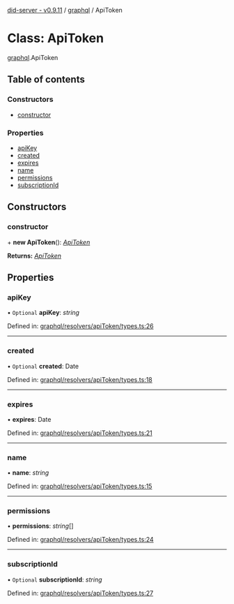 [did-server - v0.9.11](../README.md) / [graphql](../modules/graphql.md) / ApiToken

# Class: ApiToken

[graphql](../modules/graphql.md).ApiToken

## Table of contents

### Constructors

- [constructor](graphql.apitoken.md#constructor)

### Properties

- [apiKey](graphql.apitoken.md#apikey)
- [created](graphql.apitoken.md#created)
- [expires](graphql.apitoken.md#expires)
- [name](graphql.apitoken.md#name)
- [permissions](graphql.apitoken.md#permissions)
- [subscriptionId](graphql.apitoken.md#subscriptionid)

## Constructors

### constructor

\+ **new ApiToken**(): [*ApiToken*](graphql.apitoken.md)

**Returns:** [*ApiToken*](graphql.apitoken.md)

## Properties

### apiKey

• `Optional` **apiKey**: *string*

Defined in: [graphql/resolvers/apiToken/types.ts:26](https://github.com/Puzzlepart/did/blob/dev/server/graphql/resolvers/apiToken/types.ts#L26)

___

### created

• `Optional` **created**: Date

Defined in: [graphql/resolvers/apiToken/types.ts:18](https://github.com/Puzzlepart/did/blob/dev/server/graphql/resolvers/apiToken/types.ts#L18)

___

### expires

• **expires**: Date

Defined in: [graphql/resolvers/apiToken/types.ts:21](https://github.com/Puzzlepart/did/blob/dev/server/graphql/resolvers/apiToken/types.ts#L21)

___

### name

• **name**: *string*

Defined in: [graphql/resolvers/apiToken/types.ts:15](https://github.com/Puzzlepart/did/blob/dev/server/graphql/resolvers/apiToken/types.ts#L15)

___

### permissions

• **permissions**: *string*[]

Defined in: [graphql/resolvers/apiToken/types.ts:24](https://github.com/Puzzlepart/did/blob/dev/server/graphql/resolvers/apiToken/types.ts#L24)

___

### subscriptionId

• `Optional` **subscriptionId**: *string*

Defined in: [graphql/resolvers/apiToken/types.ts:27](https://github.com/Puzzlepart/did/blob/dev/server/graphql/resolvers/apiToken/types.ts#L27)
